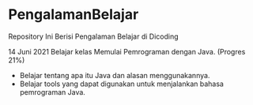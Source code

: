 # PengalamanBelajar
Repository Ini Berisi Pengalaman Belajar di Dicoding

14 Juni 2021
Belajar kelas Memulai Pemrograman dengan Java. (Progres 21%)
  - Belajar tentang apa itu Java dan alasan menggunakannya.
  - Belajar tools yang dapat digunakan untuk menjalankan bahasa pemrograman Java.

